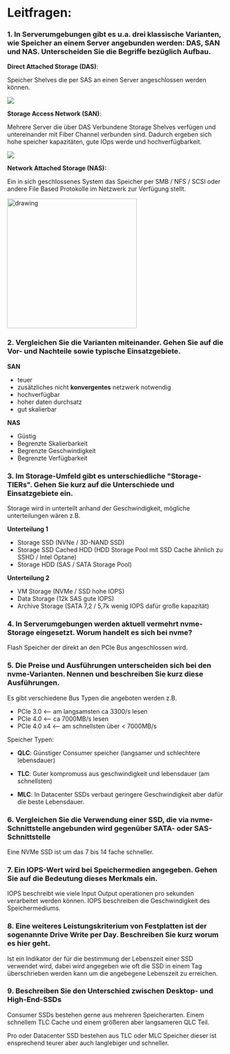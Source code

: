 # Leitfragen:

### **1. In Serverumgebungen gibt es u.a. drei klassische Varianten, wie Speicher an einem Server angebunden werden: DAS, SAN und NAS. Unterscheiden Sie die Begriffe bezüglich Aufbau.**

**Direct Attached Storage (DAS)**:

Speicher Shelves die per SAS an einen Server angeschlossen werden können.

![](https://tse4.mm.bing.net/th?id=OIP.ypkhMcpfmoNGtNxnW_glAwHaCm&pid=Api)

**Storage Access Network (SAN)**:

Mehrere Server die über DAS Verbundene Storage Shelves verfügen und untereinander mit Fiber Channel verbunden sind. Dadurch ergeben sich hohe speicher kapazitäten, gute IOps werde und hochverfügbarkeit.

![](https://www.snia.org/sites/default/files/Figure_1_2_SAN_Eliminates.jpg)

**Network Attached Storage (NAS):**

Ein in sich geschlossenes System das Speicher per SMB / NFS / SCSI oder andere File Based Protokolle im Netzwerk zur Verfügung stellt.

<img src="https://tse4.mm.bing.net/th?id=OIP.VZWug4Q-yIb4-gmAqYQCXwHaGY&pid=Api" alt="drawing" width="300"/>

### **2. Vergleichen Sie die Varianten miteinander. Gehen Sie auf die Vor- und Nachteile sowie typische Einsatzgebiete.**

**SAN**
- teuer
- zusätzliches nicht __konvergentes__ netzwerk notwendig
- hochverfügbar
- hoher daten durchsatz
- gut skalierbar

**NAS**
- Güstig
- Begrenzte Skalierbarkeit
- Begrenzte Geschwindigkeit
- Begrenzte Verfügbarkeit

### **3. Im Storage-Umfeld gibt es unterschiedliche "Storage-TIERs". Gehen Sie kurz auf die Unterschiede und Einsatzgebiete ein.**

Storage wird in unterteilt anhand der Geschwindigkeit, mögliche unterteilungen wären z.B.

**Unterteilung 1**
+ Storage SSD (NVNe / 3D-NAND SSD)
+ Storage SSD Cached HDD (HDD Storage Pool mit SSD Cache ähnlich zu SSHD / Intel Optane)
+ Storage HDD (SAS / SATA Storage Pool)


**Unterteilung 2**
+ VM Storage (NVMe / SSD hohe IOPS)
+ Data Storage (12k SAS gute IOPS)
+ Archive Storage (SATA 7,2 / 5,7k wenig IOPS dafür große kapazität)

### **4. In Serverumgebungen werden aktuell vermehrt nvme-Storage eingesetzt. Worum handelt es sich bei nvme?**

Flash Speicher der direkt an den PCIe Bus angeschlossen wird.

### **5. Die Preise und Ausführungen unterscheiden sich bei den nvme-Varianten. Nennen und beschreiben Sie kurz diese Ausführungen.**

Es gibt verschiedene Bus Typen die angeboten werden z.B.
+ PCIe 3.0 <-- am langsamsten ca 3300/s lesen
+ PCIe 4.0 <-- ca 7000MB/s lesen
+ PCIe 4.0 x4 <-- am schnellsten über < 7000MB/s

Speicher Typen:
+ **QLC**: Günstiger Consumer speicher (langsamer und schlechtere lebensdauer)

+ **TLC**: Guter kompromuss aus geschwindigkeit und lebensdauer (am schnellsten)

+ **MLC**: In Datacenter SSDs verbaut geringere Geschwindigkeit aber dafür die beste Lebensdauer.

### **6. Vergleichen Sie die Verwendung einer SSD, die via nvme-Schnittstelle angebunden wird gegenüber SATA- oder SAS-Schnittstelle**

Eine NVMe SSD ist um das 7 bis 14 fache schneller.

### **7. Ein IOPS-Wert wird bei Speichermedien angegeben. Gehen Sie auf die Bedeutung dieses Merkmals ein.**

IOPS beschreibt wie viele Input Output operationen pro sekunden verarbeitet werden können.
IOPS beschreiben die Geschwindigkeit des Speichermediums.

### **8. Eine weiteres Leistungskriterium von Festplatten ist der sogenannte Drive Write per Day. Beschreiben Sie kurz worum es hier geht.**

Ist ein Indikator der für die bestimmung der Lebenszeit einer SSD verwendet wird, dabei wird angegeben wie oft die SSD in einem Tag überschrieben werden kann um die angebegene Lebenszeit zu erreichen.

### **9. Beschreiben Sie den Unterschied zwischen Desktop- und High-End-SSDs**

Consumer SSDs bestehen gerne aus mehreren Speicherarten.
Einem schnellem TLC Cache und einem größeren aber langsameren QLC Teil.

Pro oder Datacenter SSD bestehen aus TLC oder MLC Speicher dieser ist ensprechend teurer aber auch langlebiger und schneller.